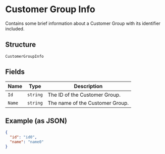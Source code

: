 
# Customer Group Info

Contains some brief information about a Customer Group with its identifier included.

## Structure

`CustomerGroupInfo`

## Fields

| Name | Type | Description |
|  --- | --- | --- |
| `Id` | `string` | The ID of the Customer Group. |
| `Name` | `string` | The name of the Customer Group. |

## Example (as JSON)

```json
{
  "id": "id0",
  "name": "name0"
}
```

